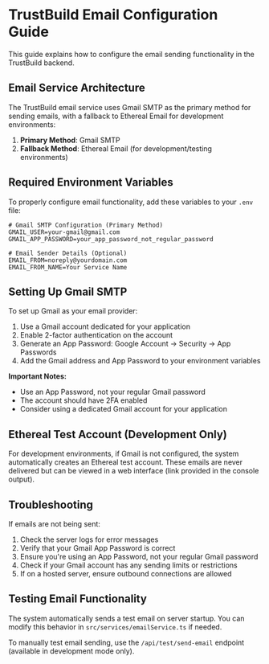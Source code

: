 # TrustBuild Email Configuration Guide

This guide explains how to configure the email sending functionality in the TrustBuild backend.

## Email Service Architecture

The TrustBuild email service uses Gmail SMTP as the primary method for sending emails, with a fallback to Ethereal Email for development environments:

1. **Primary Method**: Gmail SMTP
2. **Fallback Method**: Ethereal Email (for development/testing environments)

## Required Environment Variables

To properly configure email functionality, add these variables to your `.env` file:

```
# Gmail SMTP Configuration (Primary Method)
GMAIL_USER=your-gmail@gmail.com
GMAIL_APP_PASSWORD=your_app_password_not_regular_password

# Email Sender Details (Optional)
EMAIL_FROM=noreply@yourdomain.com
EMAIL_FROM_NAME=Your Service Name
```

## Setting Up Gmail SMTP

To set up Gmail as your email provider:

1. Use a Gmail account dedicated for your application
2. Enable 2-factor authentication on the account
3. Generate an App Password: Google Account → Security → App Passwords
4. Add the Gmail address and App Password to your environment variables

**Important Notes:**
- Use an App Password, not your regular Gmail password
- The account should have 2FA enabled
- Consider using a dedicated Gmail account for your application

## Ethereal Test Account (Development Only)

For development environments, if Gmail is not configured, the system automatically creates an Ethereal test account. These emails are never delivered but can be viewed in a web interface (link provided in the console output).

## Troubleshooting

If emails are not being sent:

1. Check the server logs for error messages
2. Verify that your Gmail App Password is correct
3. Ensure you're using an App Password, not your regular Gmail password
4. Check if your Gmail account has any sending limits or restrictions
5. If on a hosted server, ensure outbound connections are allowed

## Testing Email Functionality

The system automatically sends a test email on server startup. You can modify this behavior in `src/services/emailService.ts` if needed.

To manually test email sending, use the `/api/test/send-email` endpoint (available in development mode only).